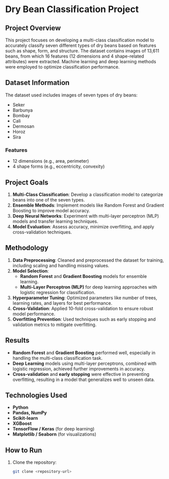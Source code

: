 # Dry Bean Classification Project

## Project Overview

This project focuses on developing a multi-class classification model to accurately classify seven different types of dry beans based on features such as shape, form, and structure. The dataset contains images of 13,611 beans, from which 16 features (12 dimensions and 4 shape-related attributes) were extracted. Machine learning and deep learning methods were employed to optimize classification performance.

## Dataset Information

The dataset used includes images of seven types of dry beans:
- Seker
- Barbunya
- Bombay
- Cali
- Dermosan
- Horoz
- Sira

### Features
- 12 dimensions (e.g., area, perimeter)
- 4 shape forms (e.g., eccentricity, convexity)

## Project Goals

1. **Multi-Class Classification**: Develop a classification model to categorize beans into one of the seven types.
2. **Ensemble Methods**: Implement models like Random Forest and Gradient Boosting to improve model accuracy.
3. **Deep Neural Networks**: Experiment with multi-layer perceptron (MLP) models and transfer learning techniques.
4. **Model Evaluation**: Assess accuracy, minimize overfitting, and apply cross-validation techniques.

## Methodology

1. **Data Preprocessing**: Cleaned and preprocessed the dataset for training, including scaling and handling missing values.
2. **Model Selection**:
   - **Random Forest** and **Gradient Boosting** models for ensemble learning.
   - **Multi-Layer Perceptron (MLP)** for deep learning approaches with logistic regression for classification.
3. **Hyperparameter Tuning**: Optimized parameters like number of trees, learning rates, and layers for best performance.
4. **Cross-Validation**: Applied 10-fold cross-validation to ensure robust model performance.
5. **Overfitting Prevention**: Used techniques such as early stopping and validation metrics to mitigate overfitting.

## Results

- **Random Forest** and **Gradient Boosting** performed well, especially in handling the multi-class classification task.
- **Deep Learning** models using multi-layer perceptrons, combined with logistic regression, achieved further improvements in accuracy.
- **Cross-validation** and **early stopping** were effective in preventing overfitting, resulting in a model that generalizes well to unseen data.

## Technologies Used

- **Python**
- **Pandas, NumPy**
- **Scikit-learn**
- **XGBoost**
- **TensorFlow / Keras** (for deep learning)
- **Matplotlib / Seaborn** (for visualizations)

## How to Run

1. Clone the repository:
   ```bash
   git clone <repository-url>

